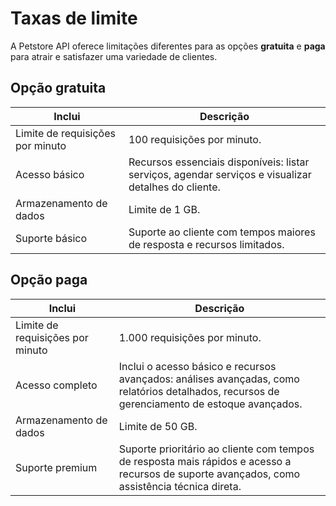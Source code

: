 # Taxas de limite
A Petstore API oferece limitações diferentes para as opções **gratuita** e **paga** para atrair e satisfazer uma variedade de clientes. 
## Opção gratuita

| Inclui                           | Descrição                                                                                            |
| -------------------------------- | ---------------------------------------------------------------------------------------------------- |
| Limite de requisições por minuto | 100 requisições por minuto.                                                                          |
| Acesso básico                    | Recursos essenciais disponíveis: listar serviços, agendar serviços e visualizar detalhes do cliente. |
| Armazenamento de dados           | Limite de 1 GB.                                                                                      |
| Suporte básico                   | Suporte ao cliente com tempos maiores de resposta e recursos limitados.                              |

## Opção paga

| Inclui                           | Descrição                                                                                                                                     |
| -------------------------------- | --------------------------------------------------------------------------------------------------------------------------------------------- |
| Limite de requisições por minuto | 1.000 requisições por minuto.                                                                                                                 |
| Acesso completo                  | Inclui o acesso básico e recursos avançados: análises avançadas, como relatórios detalhados, recursos de gerenciamento de estoque avançados.  |
| Armazenamento de dados           | Limite de 50 GB.                                                                                                                              |
| Suporte premium                  | Suporte prioritário ao cliente com tempos de resposta mais rápidos e acesso a recursos de suporte avançados, como assistência técnica direta. |
